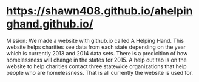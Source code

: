 # https://shawn408.github.io/ahelpinghand.github.io/
Mission: We made a website with github.io called A Helping Hand. This website helps charities see data from each state depending on the year which is currently 2013 and 2014 data sets. There is a predicition of how homelessness will change in the states for 2015. A help out tab is on the website to help charities contact three statewide organizations that help people who are homelessness. That is all currently the website is used for. 
